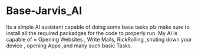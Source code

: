 # Base-Jarvis_AI
Its a simple AI assistant capable of doing some base tasks
plz make sure to install all the required packadges for the code to properly run.
My AI is capable of = Opening Websites , Write Mails, RickRolling ,shuting down your device , opening Apps ,and many such basic Tasks.
